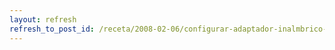 ```yaml
---
layout: refresh
refresh_to_post_id: /receta/2008-02-06/configurar-adaptador-inalmbrico-de-red-usb-con-ndiswrapper
---
```

